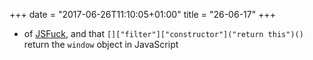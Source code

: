 +++
date = "2017-06-26T11:10:05+01:00"
title = "26-06-17"
+++

* of [JSFuck](http://www.jsfuck.com/), and that `[]["filter"]["constructor"]("return this")()` return the `window` object in JavaScript

